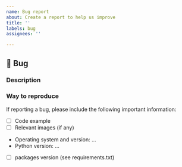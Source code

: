 ```yaml
---
name: Bug report
about: Create a report to help us improve
title: ''
labels: bug
assignees: ''

---
```


## 🐛 Bug

### Description
<!-- Please provide a general introduction to the issue/proposal. -->

<!--
If reporting a bug, attach the entire traceback from Python.
If proposing an enhancement/new feature, provide links to related articles, reference examples, etc.
-->


### Way to reproduce

If reporting a bug, please include the following important information:
- [ ] Code example
- [ ] Relevant images (if any)
- Operating system and version: ...
- Python version: ...
- [ ] packages version (see requirements.txt)
